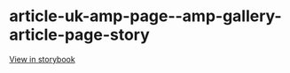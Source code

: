 # article-uk-amp-page--amp-gallery-article-page-story

[View in storybook](https://raw.githack.com/Independent-Digital-News-and-Media-Ltd/indy-pwamp-sb/PR-1428-sb/index.html?path=/story/article-uk-amp-page--amp-gallery-article-page-story)